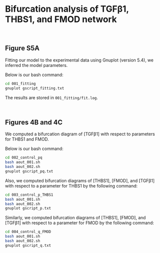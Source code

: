 # Bifurcation analysis of TGFβ1, THBS1, and FMOD network



<br>

## Figure S5A
Fitting our model to the experimental data using Gnuplot (version 5.4),
we inferred the model parameters.

Below is our bash command:

```sh
cd 001_fitting
gnuplot gscript_fitting.txt
```

The results are stored in `001_fitting/fit.log`.



<br>

## Figures 4B and 4C
We computed a bifurcation diagram of [TGFβ1] with respect to parameters for
THBS1 and FMOD.

Below is our bash command:

```sh
cd 002_control_pq
bash aout_001.sh
bash aout_002.sh
gnuplot gscript_pq.txt
```

Also, we computed bifurcation diagrams of [THBS1], [FMOD], and [TGFβ1]
with respect to a parameter for THBS1 by the following command:

```sh
cd 003_control_p_THBS1
bash aout_001.sh
bash aout_002.sh
gnuplot gscript_p.txt
```

Similarly, we computed bifurcation diagrams of [THBS1], [FMOD], and [TGFβ1]
with respect to a parameter for FMOD by the following command:

```sh
cd 004_control_q_FMOD
bash aout_001.sh
bash aout_002.sh
gnuplot gscript_q.txt
```
